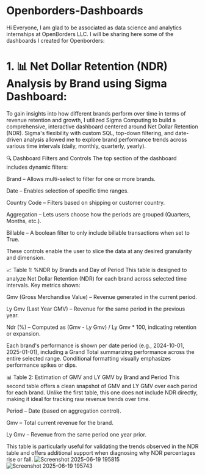 # Openborders-Dashboards

Hi Everyone, I am glad to be associated as data science and analytics internships at OpenBorders LLC. I will be sharing here some of the dashboards I created for Openborders:
# 1. 📊 Net Dollar Retention (NDR) Analysis by Brand using Sigma Dashboard:
To gain insights into how different brands perform over time in terms of revenue retention and growth, I utilized Sigma Computing to build a comprehensive, interactive dashboard centered around Net Dollar Retention (NDR). Sigma's flexibility with custom SQL, top-down filtering, and date-driven analysis allowed me to explore brand performance trends across various time intervals (daily, monthly, quarterly, yearly).

🔍 Dashboard Filters and Controls
The top section of the dashboard includes dynamic filters:

Brand – Allows multi-select to filter for one or more brands.

Date – Enables selection of specific time ranges.

Country Code – Filters based on shipping or customer country.

Aggregation – Lets users choose how the periods are grouped (Quarters, Months, etc.).

Billable – A boolean filter to only include billable transactions when set to True.

These controls enable the user to slice the data at any desired granularity and dimension.

📈 Table 1: %NDR by Brands and Day of Period
This table is designed to analyze Net Dollar Retention (NDR) for each brand across selected time intervals. Key metrics shown:

Gmv (Gross Merchandise Value) – Revenue generated in the current period.

Ly Gmv (Last Year GMV) – Revenue for the same period in the previous year.

Ndr (%) – Computed as (Gmv - Ly Gmv) / Ly Gmv * 100, indicating retention or expansion.

Each brand's performance is shown per date period (e.g., 2024-10-01, 2025-01-01), including a Grand Total summarizing performance across the entire selected range. Conditional formatting visually emphasizes performance spikes or dips.

📊 Table 2: Estimation of GMV and LY GMV by Brand and Period
This second table offers a clean snapshot of GMV and LY GMV over each period for each brand. Unlike the first table, this one does not include NDR directly, making it ideal for tracking raw revenue trends over time.

Period – Date (based on aggregation control).

Gmv – Total current revenue for the brand.

Ly Gmv – Revenue from the same period one year prior.

This table is particularly useful for validating the trends observed in the NDR table and offers additional support when diagnosing why NDR percentages rise or fall.
![Screenshot 2025-06-19 195815](https://github.com/user-attachments/assets/38ab81cc-22a4-4f5b-984e-f71b7f4af553)
![Screenshot 2025-06-19 195743](https://github.com/user-attachments/assets/1198dd49-b156-465f-bd9d-5fe10302db99)
